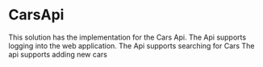 # CarsApi
This solution has the implementation for the Cars Api.
The Api supports logging into the web application.
The Api supports searching for Cars
The api supports adding new cars
